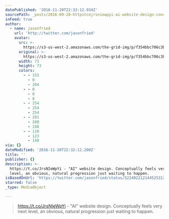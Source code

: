 ```yaml
---
datePublished: '2016-11-20T22:32:12.934Z'
sourcePath: _posts/2016-09-20-httpstcojrsniewpyi-ai-website-design-conceptually.md
inFeed: true
author:
  - name: jasonfried
    url: 'http://twitter.com/jasonfried'
    avatar:
      src: >-
        https://s3-us-west-2.amazonaws.com/the-grid-img/p/f354bbc706c3b6ba7a2cd36caafc1b9f1ddcbcf8.png
      original: >-
        https://s3-us-west-2.amazonaws.com/the-grid-img/p/f354bbc706c3b6ba7a2cd36caafc1b9f1ddcbcf8.png
      width: 73
      height: 73
      colors:
        - - 153
          - 0
          - 204
        - - 0
          - 0
          - 0
        - - 254
          - 254
          - 254
        - - 201
          - 200
          - 198
        - - 110
          - 123
          - 140
via: {}
dateModified: '2016-11-20T22:32:12.200Z'
title: ''
publisher: {}
description: >-
  https://t.co/JrsNIeWpYi - "AI" website design. Conceptually feels very next
  level, an obvious, natural progression just waiting to happen.
isBasedOnUrl: 'https://twitter.com/jasonfried/status/522492212144525312'
starred: false
_type: MediaObject

---
```

> https://t.co/JrsNIeWpYi - "AI" website design. Conceptually feels very next level, an obvious, natural progression just waiting to happen.